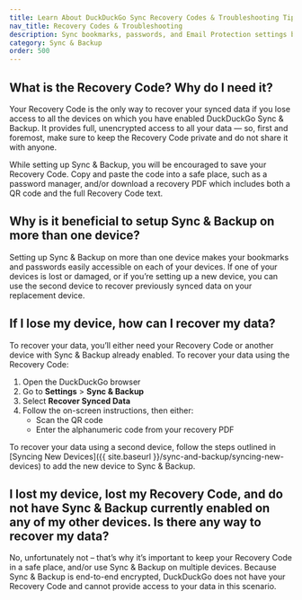 ```yaml
---
title: Learn About DuckDuckGo Sync Recovery Codes & Troubleshooting Tips
nav_title: Recovery Codes & Troubleshooting
description: Sync bookmarks, passwords, and Email Protection settings between DuckDuckGo browsers on phones, tablets, and computers, privately and securely.
category: Sync & Backup
order: 500
---
```


## What is the Recovery Code? Why do I need it?

Your Recovery Code is the only way to recover your synced data if you lose access to all the devices on which you have enabled DuckDuckGo Sync & Backup. It provides full, unencrypted access to all your data — so, first and foremost, make sure to keep the Recovery Code private and do not share it with anyone.

While setting up Sync & Backup, you will be encouraged to save your Recovery Code. Copy and paste the code into a safe place, such as a password manager, and/or download a recovery PDF which includes both a QR code and the full Recovery Code text.

## Why is it beneficial to setup Sync & Backup on more than one device?

Setting up Sync & Backup on more than one device makes your bookmarks and passwords easily accessible on each of your devices. If one of your devices is lost or damaged, or if you’re setting up a new device, you can use the second device to recover previously synced data on your replacement device.

## If I lose my device, how can I recover my data?

To recover your data, you’ll either need your Recovery Code or another device with Sync & Backup already enabled. To recover your data using the Recovery Code:

1. Open the DuckDuckGo browser
1. Go to **Settings** > **Sync & Backup**
1. Select **Recover Synced Data**
1. Follow the on-screen instructions, then either:
    - Scan the QR code
    - Enter the alphanumeric code from your recovery PDF

To recover your data using a second device, follow the steps outlined in [Syncing New Devices]({{ site.baseurl }}/sync-and-backup/syncing-new-devices) to add the new device to Sync & Backup.

## I lost my device, lost my Recovery Code, and do not have Sync & Backup currently enabled on any of my other devices. Is there any way to recover my data?

No, unfortunately not – that’s why it’s important to keep your Recovery Code in a safe place, and/or use Sync & Backup on multiple devices. Because Sync & Backup is end-to-end encrypted, DuckDuckGo does not have your Recovery Code and cannot provide access to your data in this scenario.
